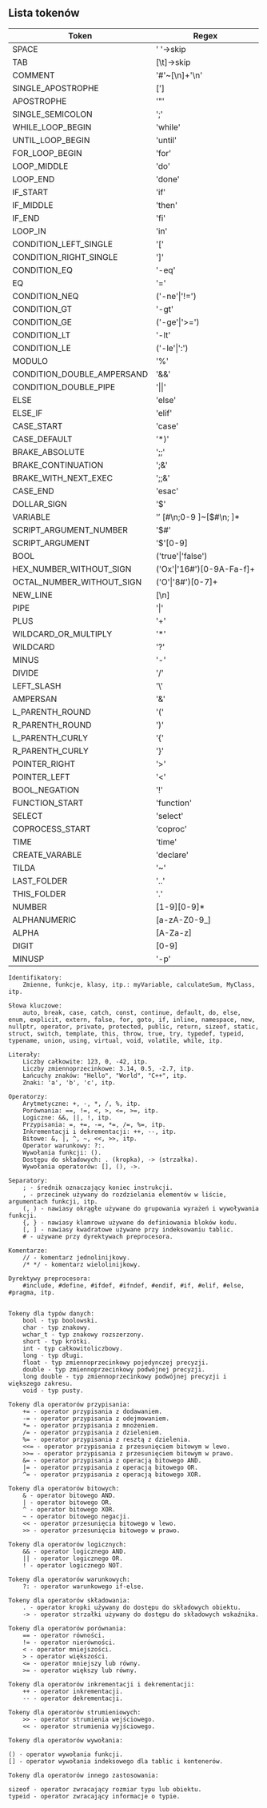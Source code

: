 ## Lista tokenów

| Token                      | Regex                        |
|----------------------------|------------------------------|
| SPACE						|	' '->skip|
|TAB							|	[\t]->skip|
|COMMENT                     |   '#'~[\n]+'\n'|
|SINGLE_APOSTROPHE			|	[']|
|APOSTROPHE                  |   '"'|
|SINGLE_SEMICOLON            |   ';'|
|WHILE_LOOP_BEGIN            |   'while'|
|UNTIL_LOOP_BEGIN            |   'until'|
|FOR_LOOP_BEGIN              |   'for'|
|LOOP_MIDDLE                 |   'do'|
|LOOP_END                    |   'done'|
|IF_START                    |   'if'|
|IF_MIDDLE                   |   'then'|
|IF_END                      |   'fi'|
|LOOP_IN                     |   'in'|
|CONDITION_LEFT_SINGLE       |   '['|
|CONDITION_RIGHT_SINGLE      |   ']'|
|CONDITION_EQ                |   '-eq'|
|EQ                          |   '='|
|CONDITION_NEQ               |   ('-ne'&#124;'!=')|
|CONDITION_GT                |   '-gt'|
|CONDITION_GE                |   ('-ge'&#124;'>=')|
|CONDITION_LT                |   '-lt'|
|CONDITION_LE                |   ('-le'&#124;':')|
|MODULO                      |   '%'|
|CONDITION_DOUBLE_AMPERSAND  |   '&&'|
|CONDITION_DOUBLE_PIPE       |   '&#124;&#124;'|
|ELSE                        |   'else'|
|ELSE_IF                     |   'elif'|
|CASE_START                  |   'case'|
|CASE_DEFAULT                |   '*)'|
|BRAKE_ABSOLUTE              |   ';;'|
|BRAKE_CONTINUATION          |   ';&'|
|BRAKE_WITH_NEXT_EXEC        |   ';;&'|
|CASE_END                    |   'esac'|
|DOLLAR_SIGN                 |   '$'|
|VARIABLE                    |   '$'~[$#\n;0-9 ]~[$#\n; ]*|
|SCRIPT_ARGUMENT_NUMBER      |   '$#'|
|SCRIPT_ARGUMENT             |   '$'[0-9]|
|BOOL                        |   ('true'&#124;'false')|
|HEX_NUMBER_WITHOUT_SIGN     |   ('Ox'&#124;'16#')[0-9A-Fa-f]+|
|OCTAL_NUMBER_WITHOUT_SIGN   |   ('O'&#124;'8#')[0-7]+|
|NEW_LINE                    |   [\n]|
|PIPE                        |   '&#124;'|
|PLUS                        |   '+'|
|WILDCARD_OR_MULTIPLY        |   '*'|
|WILDCARD                    |   '?'|
|MINUS                       |   '-'|
|DIVIDE                      |   '/'|
|LEFT_SLASH					|	'\\'|
|AMPERSAN					|   '&'|
|L_PARENTH_ROUND             |   '('|
|R_PARENTH_ROUND             |   ')'|
|L_PARENTH_CURLY             |   '{'|
|R_PARENTH_CURLY             |   '}'|
|POINTER_RIGHT				|   '>'|
|POINTER_LEFT				|   '<'|
|BOOL_NEGATION               |   '!'|
|FUNCTION_START              |   'function'|
|SELECT                      |   'select'|
|COPROCESS_START				|   'coproc'|
|TIME                        |   'time'|
|CREATE_VARABLE              |   'declare'|
|TILDA                       |   '~'|
|LAST_FOLDER                 |   '..'|
|THIS_FOLDER                 |   '.'|
|NUMBER                      |   [1-9][0-9]*|
|ALPHANUMERIC                |   [a-zA-Z0-9_]|
|ALPHA                       |   [A-Za-z]|
|DIGIT                       |   [0-9]|
|MINUSP						|	'-p'|
     
    
    
    
    
    
    
    
    
    
    
    
    
    
    
    
    
    
    
    
    
    
    
    
    
    
    Identifikatory:
        Zmienne, funkcje, klasy, itp.: myVariable, calculateSum, MyClass, itp.

    Słowa kluczowe:
        auto, break, case, catch, const, continue, default, do, else, enum, explicit, extern, false, for, goto, if, inline, namespace, new, nullptr, operator, private, protected, public, return, sizeof, static, struct, switch, template, this, throw, true, try, typedef, typeid, typename, union, using, virtual, void, volatile, while, itp.

    Literały:
        Liczby całkowite: 123, 0, -42, itp.
        Liczby zmiennoprzecinkowe: 3.14, 0.5, -2.7, itp.
        Łańcuchy znaków: "Hello", "World", "C++", itp.
        Znaki: 'a', 'b', 'c', itp.

    Operatorzy:
        Arytmetyczne: +, -, *, /, %, itp.
        Porównania: ==, !=, <, >, <=, >=, itp.
        Logiczne: &&, ||, !, itp.
        Przypisania: =, +=, -=, *=, /=, %=, itp.
        Inkrementacji i dekrementacji: ++, --, itp.
        Bitowe: &, |, ^, ~, <<, >>, itp.
        Operator warunkowy: ?:.
        Wywołania funkcji: ().
        Dostępu do składowych: . (kropka), -> (strzałka).
        Wywołania operatorów: [], (), ->.

    Separatory:
        ; - średnik oznaczający koniec instrukcji.
        , - przecinek używany do rozdzielania elementów w liście, argumentach funkcji, itp.
        (, ) - nawiasy okrągłe używane do grupowania wyrażeń i wywoływania funkcji.
        {, } - nawiasy klamrowe używane do definiowania bloków kodu.
        [, ] - nawiasy kwadratowe używane przy indeksowaniu tablic.
        # - używane przy dyrektywach preprocesora.

    Komentarze:
        // - komentarz jednolinijkowy.
        /* */ - komentarz wielolinijkowy.

    Dyrektywy preprocesora:
        #include, #define, #ifdef, #ifndef, #endif, #if, #elif, #else, #pragma, itp.


    Tokeny dla typów danych:
        bool - typ boolowski.
        char - typ znakowy.
        wchar_t - typ znakowy rozszerzony.
        short - typ krótki.
        int - typ całkowitoliczbowy.
        long - typ długi.
        float - typ zmiennoprzecinkowy pojedynczej precyzji.
        double - typ zmiennoprzecinkowy podwójnej precyzji.
        long double - typ zmiennoprzecinkowy podwójnej precyzji i większego zakresu.
        void - typ pusty.

    Tokeny dla operatorów przypisania:
        += - operator przypisania z dodawaniem.
        -= - operator przypisania z odejmowaniem.
        *= - operator przypisania z mnożeniem.
        /= - operator przypisania z dzieleniem.
        %= - operator przypisania z resztą z dzielenia.
        <<= - operator przypisania z przesunięciem bitowym w lewo.
        >>= - operator przypisania z przesunięciem bitowym w prawo.
        &= - operator przypisania z operacją bitowego AND.
        |= - operator przypisania z operacją bitowego OR.
        ^= - operator przypisania z operacją bitowego XOR.

    Tokeny dla operatorów bitowych:
        & - operator bitowego AND.
        | - operator bitowego OR.
        ^ - operator bitowego XOR.
        ~ - operator bitowego negacji.
        << - operator przesunięcia bitowego w lewo.
        >> - operator przesunięcia bitowego w prawo.

    Tokeny dla operatorów logicznych:
        && - operator logicznego AND.
        || - operator logicznego OR.
        ! - operator logicznego NOT.

    Tokeny dla operatorów warunkowych:
        ?: - operator warunkowego if-else.

    Tokeny dla operatorów składowania:
        . - operator kropki używany do dostępu do składowych obiektu.
        -> - operator strzałki używany do dostępu do składowych wskaźnika.

    Tokeny dla operatorów porównania:
        == - operator równości.
        != - operator nierówności.
        < - operator mniejszości.
        > - operator większości.
        <= - operator mniejszy lub równy.
        >= - operator większy lub równy.

    Tokeny dla operatorów inkrementacji i dekrementacji:
        ++ - operator inkrementacji.
        -- - operator dekrementacji.

    Tokeny dla operatorów strumieniowych:
        >> - operator strumienia wejściowego.
        << - operator strumienia wyjściowego.

    Tokeny dla operatorów wywołania:

    () - operator wywołania funkcji.
    [] - operator wywołania indeksowego dla tablic i kontenerów.

    Tokeny dla operatorów innego zastosowania:

    sizeof - operator zwracający rozmiar typu lub obiektu.
    typeid - operator zwracający informacje o typie.
